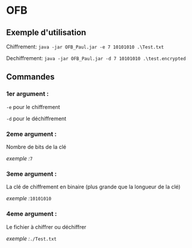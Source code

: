 ﻿# OFB


## Exemple d'utilisation


Chiffrement: `java -jar OFB_Paul.jar -e 7 10101010 .\Test.txt`

Dechiffrement: `java -jar OFB_Paul.jar -d 7 10101010 .\test.encrypted`

## Commandes

### 1er argument :

`-e` pour le chiffrement

`-d` pour le déchiffrement

### 2eme argument :

Nombre de bits de la clé

*exemple :*`7`

### 3eme argument :

La clé de chiffrement en binaire (plus grande que la longueur de la clé)

*exemple :*`10101010`

### 4eme argument :

Le fichier à chiffrer ou déchiffrer

*exemple :*`./Test.txt`

